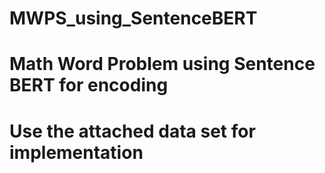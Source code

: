 # MWPS_using_SentenceBERT
# Math Word Problem using Sentence BERT for encoding
# Use the attached data set for implementation
